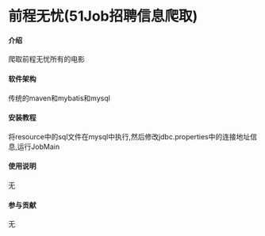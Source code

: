 # 前程无忧(51Job招聘信息爬取)

#### 介绍
爬取前程无忧所有的电影

#### 软件架构
传统的maven和mybatis和mysql

#### 安装教程
将resource中的sql文件在mysql中执行,然后修改jdbc.properties中的连接地址信息,运行JobMain

#### 使用说明
无

#### 参与贡献

无


